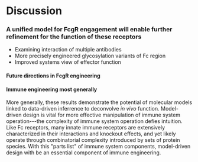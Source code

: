 # Discussion


### A unified model for FcgR engagement will enable further refinement for the function of these receptors
  - Examining interaction of multiple antibodies
  - More precisely engineered glycosylation variants of Fc region
  - Improved systems view of effector function







#### Future directions in FcgR engineering




#### Immune engineering most generally

More generally, these results demonstrate the potential of molecular models linked to data-driven inferrence to deconvolve *in vivo* function. Model-driven design is vital for more effective manipulation of immune system operation---the complexity of immune system operation defies intuition. Like Fc receptors, many innate immune receptors are extensively characterized in their interactions and knockout effects, and yet likely operate through combinatorial complexity introduced by sets of protein species. With this "parts list" of immune system components, model-driven design with be an essential component of immune engineering.